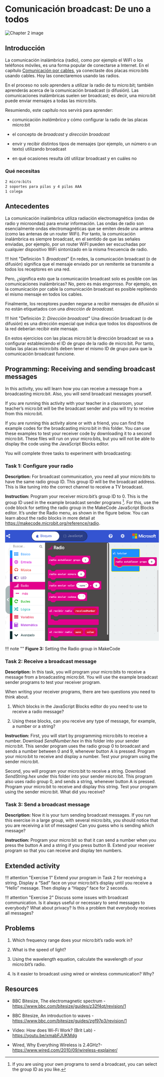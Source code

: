 Comunicación broadcast: De uno a todos
======================================

![Chapter 2 image](chapter2.png)

Introducción
------------

La comunicación inalámbrica (radio), como por ejemplo el WiFI o los teléfonos móviles, es una forma popular de conectarse a Internet. En el capítulo [Comunicación por cables](../wiredcommunication/wiredcommunication.md), ya conectaste dos placas micro:bits usando cables. Hoy las conectaremos usando las radios.

En el proceso no solo aprenders a utilizar la radio de tu micro:bit; también aprenderás acerca de la comunicación broadcast (o difusión).  Las comunicaciones inalámbricas suelen ser broadcast; es decir, una micro:bit puede enviar mensajes a todas las micro:bits. 

Resumiendo, este capítulo nos servirá para aprender:

- comunicación *inalámbrica* y cómo configurar la radio de las placas micro:bit

- el concepto de *broadcast* y *dirección broadcast*

- envir y recibir distintos tipos de mensajes (por ejemplo, un número o un texto) utilizando broadcast

- en qué ocasiones resulta útil utilizar broadcast y en cuáles no

### Qué necesitas

    2 micro:bits
    2 soportes para pilas y 4 pilas AAA
    1 colega

Antecedentes
------------

La comunicación inalámbrica utiliza radiación electromagnética (ondas de radio y microondas) para enviar información. Las ondas de radio son esencialmente ondas electromagnéticas que se emiten desde una antena (como las antenas de un router WiFi). Por tanto, la comunicación inalámbrica es siempre broadcast, en el sentido de que las señales enviadas, por ejemplo, por un router WiFI pueden ser escuchadas por cualquier dispositivo WiFi sintonizado en la misma frecuencia de radio.

!!! hint "Definición 1: _Broadcast_"
	En redes, la comunicación broadcast (o de difusión) significa que el mensaje enviado por un remitente se transmite a todos los receptores en una red.

Pero, ¿significa esto que la comunicación broadcast solo es posible con las comunicaciones inalámbricas? No, pero es más engorroso. Por ejemplo, en la comunicación por cable la comunicación broadcast es posible repitiendo el mismo mensaje en todos los cables.

Finalmente, los receptores pueden negarse a recibir mensajes de difusión si no están etiquetados con una *dirección de broadcast*.

!!! hint "Definición 2: _Dirección broadcast_"
	Una dirección broadcast (o de difusión) es una dirección especial que indica que todos los dispositivos de la red deberían recibir este mensaje.

En estos ejercicios con las placas micro:bit la dirección broadcast se va a configurar estableciendo el ID de grupo de la radio de micro:bit. Por tanto, todas las placas micro:bits deben tener el mismo ID de grupo para que la comunicación broadcast funcione. 


Programming: Receiving and sending broadcast messages
-----------------------------------------------------

In this activity, you will learn how you can receive a message from a
broadcasting micro:bit. Also, you will send broadcast messages yourself.

If you are running this activity with your teacher in a classroom, your
teacher’s micro:bit will be the broadcast sender and you will try to
receive from this micro:bit.

If you are running this activity alone or with a friend, you can find
the example codes for the broadcasting micro:bit in this folder. You can use these examples to test your receiver
code by downloading it to a second micro:bit. These files will run on
your micro:bits, but you will not be able to display the code using
the JavaScript Blocks editor.

You will complete three tasks to experiment with broadcasting:

### Task 1: Configure your radio

**Description:** For broadcast communication, you need all your
micro:bits to have the same radio group ID. This group ID will be the
broadcast address. This is like tuning into the correct channel to
receive a TV broadcast.

**Instruction:** Program your receiver micro:bit’s group ID to 0. This
is the group ID used in the example broadcast sender programs [^2]. For
this, use the code block for setting the radio group in the MakeCode JavaScript Blocks editor. It’s under
the Radio menu, as shown in the figure below. You can
learn about the radio blocks in more detail at
<https://makecode.microbit.org/reference/radio>.

![Setting the Radio group in MakeCode.](RadioSetGroup.png)

!!! note ""
	**Figure 3:** Setting the Radio group in MakeCode


### Task 2: Receive a broadcast message

**Description:** In this task, you will program your micro:bits to
receive a message from a broadcasting micro:bit. You will use the example
broadcast sender programs to test your receiver program.

When writing your receiver programs, there are two questions you need to
think about.

1. Which blocks in the JavaScript Blocks editor do you need to use to receive a radio message?

2. Using these blocks, can you receive any type of message, for
    example, a number or a string?

**Instruction:** First, you will start by programming micro:bits to
receive a number. Download *SendNumber.hex* in this folder
into your sender micro:bit. This sender program uses the radio group 0
to broadcast and sends a number between 0 and 9, whenever button A is
pressed. Program your micro:bit to receive and display a number. Test
your program using the sender micro:bit.

Second, you will program your micro:bit to receive a string. Download
*SendString.hex* under this folder into your sender micro:bit.
This program also uses radio group 0, and sends a string,
whenever button A is pressed. Program your micro:bit to receive and
display this string. Test your program using the sender micro:bit.
What did you receive?

### Task 3: Send a broadcast message

**Description:** Now it is your turn sending broadcast messages. If you
run this exercise in a large group, with several micro:bits, you should
notice that you are receiving a lot of messages! Can you guess who is
sending which message?

**Instruction:** Program your micro:bit so that it can send a number
when you press the button A and a string if you press button B. Extend
your receiver program so that you can receive and display ten numbers.

Extended activity
-----------------

!!! attention "Exercise 1"
	Extend your program in Task 2 for receiving a string. Display a “Sad” face on your micro:bit’s display until you receive a “Hello” message. Then display a “Happy” face for 2 seconds.

!!! attention "Exercise 2"
	Discuss some issues with broadcast communication. Is it always useful or necessary to send messages to everybody? What about privacy? Is this a problem that everybody receives all messages?

Problems
--------

1. Which frequency range does your micro:bit’s radio work in?

2. What is the speed of light?

3. Using the wavelength equation, calculate the wavelength of your micro:bit’s radio.

4. Is it easier to broadcast using wired or wireless communication? Why?

Resources
---------

- BBC Bitesize, The electromagnetic spectrum -
    <https://www.bbc.com/bitesize/guides/z32f4qt/revision/1>

- BBC Bitesize, An introduction to waves -
    <https://www.bbc.com/bitesize/guides/zgf97p3/revision/1>

- Video: How does Wi-Fi Work? (Brit Lab) -
    <https://youtu.be/xmabFJUKMdg>

-   Wired, Why Everything Wireless is 2.4GHz?-\
    <https://www.wired.com/2010/09/wireless-explainer/>

[^1]: Image by Dicklyon (Richard F. Lyon) - Own work, CC BY-SA 3.0,
    <https://commons.wikimedia.org/w/index.php?curid=7184592>

[^2]: If you are using your own programs to send a broadcast, you can
    select the group ID as you like.
